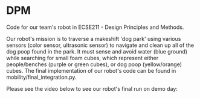 # DPM
Code for our team's robot in ECSE211 - Design Principles and Methods. 

Our robot's mission is to traverse a makeshift 'dog park' using various sensors (color sensor, ultrasonic sensor) to navigate and clean up all of the dog poop found in the park.
It must sense and avoid water (blue ground) while searching for small foam cubes, which represent either people/benches (purple or green cubes), or dog poop (yellow/orange) cubes.
The final implementation of our robot's code can be found in mobility/final_integration.py.

Please see the video below to see our robot's final run on demo day:


